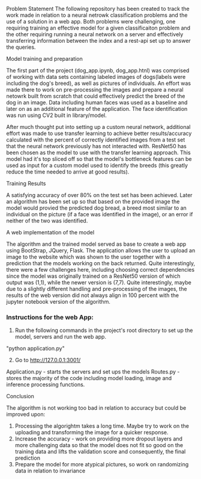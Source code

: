 Problem Statement
The following repository has been created to track the work made in relation to a neural netrowk classification problems and the use of a solution in a web app. Both problems were challenging,
one requiring training an effective model for a given classificaiton problem and the other requiring running a neural network on a server and effectively transferring information
between the index and a rest-api set up to answer the queries.


Model training and preparation

The first part of the project (dog_app.ipynb, dog_app.htnl) was comprised of working with data sets containing labeled images of dogs(labels were including the dog's breed), as well as pictures of individuals.
An effort was made there to work on pre-processing the images and prepare a neural netowrk built from scratch that could effectively predict the breed of the dog in an image.
Data including human faces was used as a baseline and later on as an additional feature of the application. The face identification was run using CV2 built in library/model.

After much thought put into setting up a custom neural network, additional effort was made to use transfer learning to achieve better results/accuracy calculated with
the percent of correctly identified images from a test set that the neural network previously has not interacted with.
ResNet50 has been chosen as the model to use with the transfer learning approach. This model had it's top sliced off so that the model's bottleneck features can be used as 
input for a custom model used to identify the breeds (this greatly reduce the time needed to arrive at good results).

Training Results

A satisfying accuracy of over 80% on the test set has been achieved. Later an algorithm has been set up so that based on the provided image the model would provied
the predicted dog bread, a breed most similar to an individual on the picture (if a face was identified in the image), or an error if neither of the two was identified.

A web implementation of the model

The algorithm and the trained model served as base to create a web app using BootStrap, JQuery, Flask. The application allows the user to upload an image to the website
which was shown to the user together with a prediction that the models working on the back returned. Quite interestingly, there were a few challenges here, including choosing correct
dependencies since the model was originally trained on a ResNet50 version of which output was (1,1), while the newer version is (7,7). 
Quite interestingly, maybe due to a slightly different handling and pre-processing of the images, the results of the web version did not always align in 100 percent with
the jupyter notebook version of the algorithm. 

### Instructions for the web App:
1. Run the following commands in the project's root directory to set up the model, servers and run the web app.

"python application.py"

2. Go to http://127.0.0.1:3001/

Application.py - starts the servers and set ups the models
Routes.py - stores the majority of the code including model loading, image and inference processing functions. 

Conclusion 

The algorithm is not working too bad in relation to accuracy but could be improved upon:

1. Processing the algorightm takes a long time. Maybe try to work on the uploading and transforming the image for a quicker response.
2. Increase the accuracy - work on providing more dropout layers and more challenging data so that the model does not fit so good on the training data and lifts the validation score and consequently, the final prediction
3. Prepare the model for more atypical pictures, so work on randomizing data in relation to invariance
 
